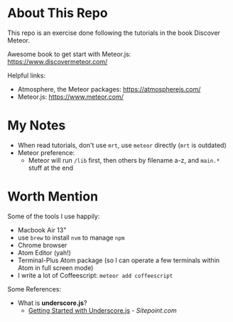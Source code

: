 # About This Repo

This repo is an exercise done following the tutorials in the book Discover Meteor.

Awesome book to get start with Meteor.js: <https://www.discovermeteor.com/>

Helpful links:

- Atmosphere, the Meteor packages: <https://atmospherejs.com/>
- Meteor.js: <https://www.meteor.com/>

# My Notes

- When read tutorials, don't use `mrt`, use `meteor` directly (`mrt` is outdated)
- Meteor preference:
  - Meteor will run `/lib` first, then others by filename a-z, and `main.*` stuff at the end


# Worth Mention

Some of the tools I use happily:

- Macbook Air 13"
- use `brew` to install `nvm` to manage `npm`
- Chrome browser
- Atom Editor (yah!)
- Terminal-Plus Atom package (so I can operate a few terminals within Atom in full screen mode)
- I write a lot of Coffeescript: `meteor add coffeescript`

Some References:
- What is **underscore.js**?
  - [Getting Started with Underscore.js](http://www.sitepoint.com/getting-started-with-underscore-js/) *- Sitepoint.com*
